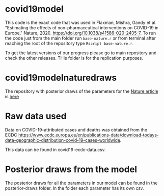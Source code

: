 # covid19model
This code is the exact code that was used in Flaxman, Mishra, Gandy et al. "Estimating the effects of non-pharmaceutical interventions on COVID-19 in Europe," Nature, 2020. https://doi.org/10.1038/s41586-020-2405-7.
To run the code just from the main folder run `base-nature.r` or from terminal after reaching the root of the repository type `Rscript base-nature.r`.

To get the latest versions of our progress please go to main repository and check the other releases. THis folder is for the replication purposes.
# covid19modelnaturedraws
The repository with posterior draws of the parameters for the [Nature article](https://doi.org/10.1038/s41586-020-2405-7) is [here](https://github.com/ImperialCollegeLondon/covid19modelnaturedraws)

# Raw data used
Data on COVID-19-attributed cases and deaths was obtained from the ECDC https://www.ecdc.europa.eu/en/publications-data/download-todays-data-geographic-distribution-covid-19-cases-worldwide. 

This data can be found in covid19-ecdc-data.csv.

# Posterior draws from the model
The posterior draws for all the parameters in our model can be found in the posterior-draws folder. In the folder each parameter has its own csv.
